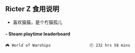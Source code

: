 ## Ricter Z 食用说明
- 喜欢猫猫，是个冇猫孤儿

<!-- steam-box start -->
#### - Steam playtime leaderboard
```text
🎮 World of Warships                 🕘 232 hrs 58 mins
```
<!-- Powered by https://github.com/YouEclipse/steam-box . -->
<!-- steam-box end -->
